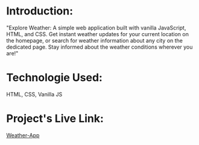 # Introduction:

"Explore Weather: A simple web application built with vanilla JavaScript, HTML, and CSS. Get instant weather updates for your current location on the homepage, or search for weather information about any city on the dedicated page. Stay informed about the weather conditions wherever you are!"

# Technologie Used:

HTML, CSS, Vanilla JS

# Project's Live Link:

[Weather-App](https://weatherinforj.netlify.app/)